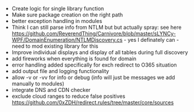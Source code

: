 - Create logic for single library function
- Make sure package creation on the right path
- better exception handling in modules
- Think I can still parse info from NTLM but but actually spray: see here https://github.com/ReverendThing/Carnivore/blob/master/sLYNCy-WPF/DomainEnumeration/NTLMDiscovery.cs - yes I definately can - need to mod existing library for this 
- Improve individual displays and display of all tables during full discovery
- add fireworks when everything is found for domain
- error handling added specifically for exch redirect to O365 situation
- add output file and logging functionality
- allow -v or -vv for info or debug (info will just be messages we add manually to modules)
- integrate DNS and CDN checker
- exclude cloud ranges to reduce false positives https://github.com/0xZDH/redirect.rules/tree/master/core/sources
